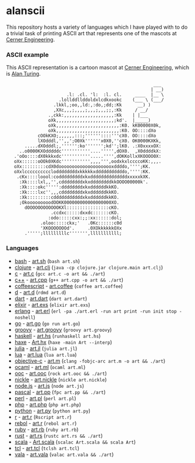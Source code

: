 alanscii
========

This repository hosts a variety of languages which I have played with to do a trivial task of printing ASCII art that represents one of the mascots at [Cerner Engineering](http://engineering.cerner.com/).

### ASCII example
This ASCII representation is a cartoon mascot at [Cerner Engineering](http://engineering.cerner.com/), which is [Alan Turing](http://en.wikipedia.org/wiki/Alan_Turing).
```
                                                        ___ 
                                                       | __)
                       .l: .cl. 'l:  :l. cl.     ____  |__ \   
                    .lollddllddoldxlcdkxookc    (___ \ (___/
                  .lkkl,;oo,,ld:,:do,;dd;:Kk      __) )
                  ,XXc,,,;,,,,;,,,;,,,;;,:Kk     / __/ 
                .,ckk:,,,,,,,,,,,,,,,,,,,:Kk    | |___ 
                oXk,,,,,,,,,,,,,,,,,,,,,,;kd'.  |_____) 
                oXk,,,,,,,,,,,,,,,,,,,,,,,,:K0. kK00000X0k,
                oXk,,,,,,,,,,,,,,,,,,,,,,,,:K0. OO::::dXo
            cOOkKXO;,,,,,,:::;''''''::::'''cX0. OO::::dXo
            lXOdddl,'',,';O0Xk''''''x0X0,''cX0. OK0000KXKk,
       .....dXOdddl;,'''''':ko''''''';kd'';lK0. .:X0xxxxOX:
     ..o0000KXOdddddc'''''''''''....''''',dOX0.  ,X0ddddkX:
   .'oOo::::dX0kkkxdc'''''''''''.....'''',dOKKollxXKOOOO0X:
   oXx::::::oOOk0XKdc''''''''''',,,,''',oodxkxlccccoKK:,,,.
   oXx:::::::::cdX0dooooooooooooooooooooxddddo,'''';KK.
   oXxlccccccccccloddddddddxkkkkkxdddddddddddo,'''':KK.
    .cKx::::loool:codddddddddxkxddddddddddddddxxxxxkXK.
     :Xk::::lxl,,'',cddddddddxkxddddddddkkOOOO00000k'.
     :Xk::::okc''''':ddddddddxkxddddddkkKO.
     :Xk::::lxc'',,,cddddddddxkxddddddkkKO.
     :Xk:::::::::cdddddddddddxkxddddddkkKO.
     ;OkooooooooodOOKK000000000000000000XO.
       dOOOOOOOOOOOOKXl::::::::::::::::cKO.
                 .ccdxc:::::dxxdc::::::cKO.
                :odo:::::cxx:;;:xx::::::dol;
             .oloo:::::ckx;'   .0Kc::::::c0d
             'XKOOOOOOOd'.     .0XOkkkkkkOXx
       .''''';lllllllllc''''''',lllllllllll;
```

### Languages
* [bash](https://www.gnu.org/software/bash/manual/) - [art.sh](bash/art.sh) (`bash art.sh`)
* [clojure](http://clojure.org/) - [art.clj](clojure/art.clj) (`java -cp clojure.jar clojure.main art.clj`)
* [c](http://en.wikipedia.org/wiki/C_(programming_language)) - [art.c](c/art.c) (`gcc art.c -o art && ./art`)
* [c++](http://en.wikipedia.org/wiki/C%2B%2B) - [art.cpp](cpp/art.cpp) (`g++ art.cpp -o art && ./art`)
* [coffeescript](http://coffeescript.org/) - [art.coffee](coffeescript/art.coffee) (`coffee art.coffee`)
* [d](http://dlang.org/) - [art.d](d/art.d) (`rdmd art.d`)
* [dart](https://www.dartlang.org/) - [art.dart](dart/art.dart) (`dart art.dart`)
* [elixir](http://elixir-lang.org/) - [art.exs](elixir/art.exs) (`elixir art.exs`)
* [erlang](http://www.erlang.org/) - [art.erl](erlang/art.erl) (`erl -pa ./art.erl -run art print -run init stop -noshell`)
* [go](https://golang.org/) - [art.go](go/art.go) (`go run art.go`)
* [groovy](http://groovy.codehaus.org/) - [art.groovy](groovy/art.groovy) (`groovy art.groovy`)
* [haskell](http://www.haskell.org/haskellwiki/Haskell) - [art.hs](haskell/art.hs) (`runhaskell art.hs`)
* [haxe](http://haxe.org/) - [Art.hx](haxe/Art.hx) (`haxe -main Art --interp`)
* [julia](http://julialang.org/) - [art.jl](julia/art.jl) (`julia art.jl`)
* [lua](http://www.lua.org/) - [art.lua](lua/art.lua) (`lua art.lua`)
* [objective-c](http://en.wikipedia.org/wiki/Objective-C) - [art.m](objectivec/art.m) (`clang -fobjc-arc art.m -o art && ./art`)
* [ocaml](https://ocaml.org) - [art.ml](ocaml/art.ml) (`ocaml art.ml`)
* [ooc](http://ooc-lang.org/) - [art.ooc](ooc/art.ooc) (`rock art.ooc && ./art`)
* [nickle](http://www.nickle.org/) - [art.nickle](nickle/art.nickle) (`nickle art.nickle`)
* [node.js](http://nodejs.org/) - [art.js](node/art.js) (`node art.js`)
* [pascal](http://freepascal.org/) - [art.pp](pascal/art.pp) (`fpc art.pp && ./art`)
* [perl](https://www.perl.org/) - [art.pl](perl/art.pl) (`perl art.pl`)
* [php](http://php.net/) - [art.php](php/art.php) (`php art.php`)
* [python](https://docs.python.org/3/) - [art.py](python/art.py) (`python art.py`)
* [r](http://www.r-project.org/) - [art.r](r/art.r) (`Rscript art.r`)
* [rebol](http://www.rebol.com/) - [art.r](rebol/art.r) (`rebol art.r`)
* [ruby](https://www.ruby-lang.org/en/) - [art.rb](ruby/art.rb) (`ruby art.rb`)
* [rust](http://www.rust-lang.org/) - [art.rs](rust/art.rs) (`rustc art.rs && ./art`)
* [scala](http://www.scala-lang.org/) - [Art.scala](scala/Art.scala) (`scalac Art.scala && scala Art`)
* [tcl](https://www.tcl.tk/) - [art.tcl](tcl/art.tcl) (`tclsh art.tcl`)
* [vala](https://wiki.gnome.org/Projects/Vala) - [art.vala](vala/art.vala) (`valac art.vala && ./art`)